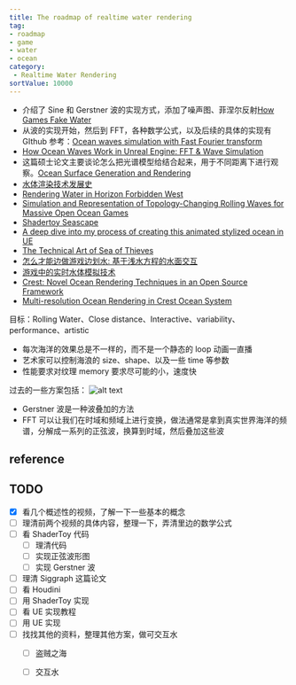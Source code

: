```yaml
---
title: The roadmap of realtime water rendering
tag:
- roadmap
- game
- water
- ocean
category:
 - Realtime Water Rendering
sortValue: 10000
---
```


- 介绍了 Sine 和 Gerstner 波的实现方式，添加了噪声图、菲涅尔反射[How Games Fake Water](https://www.youtube.com/watch?v=PH9q0HNBjT4)
- 从波的实现开始，然后到 FFT，各种数学公式，以及后续的具体的实现有 GIthub 参考：[Ocean waves simulation with Fast Fourier transform](https://www.youtube.com/watch?v=kGEqaX4Y4bQ)
- [How Ocean Waves Work in Unreal Engine: FFT & Wave Simulation](https://www.youtube.com/watch?v=OWiyIc2bVwM)
- 这篇硕士论文主要谈论怎么把光谱模型给结合起来，用于不同距离下进行观察。[Ocean Surface Generation and Rendering](https://publik.tuwien.ac.at/files/publik_272334.pdf)
- [水体渲染技术发展史](https://github.com/QianMo/Game-Programmer-Study-Notes/tree/master/Content/%E7%9C%9F%E5%AE%9E%E6%84%9F%E6%B0%B4%E4%BD%93%E6%B8%B2%E6%9F%93%E6%8A%80%E6%9C%AF%E6%80%BB%E7%BB%93)
- [Rendering Water in Horizon Forbidden West](https://advances.realtimerendering.com/s2022/SIGGRAPH2022-Advances-Water-Malan.pdf)
- [Simulation and Representation of Topology-Changing Rolling Waves for Massive Open Ocean Games](https://dl.acm.org/doi/abs/10.1145/3641233.3664308)
- [Shadertoy Seascape](https://www.shadertoy.com/view/Ms2SD1)
- [A deep dive into my process of creating this animated stylized ocean in UE](https://www.youtube.com/watch?v=UWGwq-_w08c)
- [The Technical Art of Sea of Thieves ](https://www.youtube.com/watch?v=y9BOz2dFZzs)
- [怎么才能边做游戏边划水: 基于浅水方程的水面交互](https://zhuanlan.zhihu.com/p/649003961)
- [游戏中的实时水体模拟技术](https://zhuanlan.zhihu.com/p/21573239)
- [Crest: Novel Ocean Rendering Techniques in an Open Source Framework](https://advances.realtimerendering.com/s2017/index.html)
- [Multi-resolution Ocean Rendering in Crest Ocean System](https://advances.realtimerendering.com/s2019/index.htm)

目标：Rolling Water、Close distance、Interactive、variability、performance、artistic

- 每次海洋的效果总是不一样的，而不是一个静态的 loop 动画一直播
- 艺术家可以控制海浪的 size、shape、以及一些 time 等参数
- 性能要求对纹理 memory 要求尽可能的小，速度快

过去的一些方案包括：
![alt text](image.png)

- Gerstner 波是一种波叠加的方法
- FFT 可以让我们在时域和频域上进行变换，做法通常是拿到真实世界海洋的频谱，分解成一系列的正弦波，换算到时域，然后叠加这些波

## reference

## TODO

- [x] 看几个概述性的视频，了解一下一些基本的概念
- [ ] 理清前两个视频的具体内容，整理一下，弄清里边的数学公式
- [ ] 看 ShaderToy 代码
  - [ ] 理清代码
  - [ ] 实现正弦波形图
  - [ ] 实现 Gerstner 波
- [ ] 理清 Siggraph 这篇论文
- [ ] 看 Houdini
- [ ] 用 ShaderToy 实现
- [ ] 看 UE 实现教程
- [ ] 用 UE 实现
- [ ] 找找其他的资料，整理其他方案，做可交互水
  - [ ] 盗贼之海
  - [ ] 交互水


